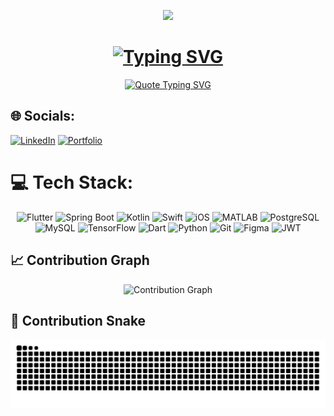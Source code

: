 <p align="center">
  <img src="https://capsule-render.vercel.app/api?type=waving&color=gradient&text=Hello!&height=100&section=header"/>
</p>

<!-- Typing SVG -->
<h1 align="center"> 
  <a href="https://git.io/typing-svg">
    <img src="https://readme-typing-svg.demolab.com?font=Fira+Code&weight=600&size=25&duration=4000&pause=1000&color=6FA4FC&center=true&vCenter=true&random=false&width=600&lines=Hi+there!+%F0%9F%91%8B;I'm+Anuj+Jain!;I+specialize+in+Full+Stack+App+Development;Scalable+App+Development" alt="Typing SVG" />
  </a>
</h1>

<!-- Quote Typing SVG -->
<p align="center">
  <a href="https://git.io/typing-svg">
    <img src="https://readme-typing-svg.demolab.com?font=Fira+Code&weight=500&size=20&duration=4000&pause=10000&color=98C379&center=true&vCenter=true&width=600&lines=Passionate+about+creating+apps+:)" alt="Quote Typing SVG" />
  </a>
</p>

## 🌐 Socials:
[![LinkedIn](https://img.shields.io/badge/LinkedIn-%230077B5.svg?logo=linkedin&logoColor=white)](https://linkedin.com/in/anuj-jain-work)
[![Portfolio](https://img.shields.io/badge/Portfolio-%23FFA500.svg?style=plastic&logo=google-chrome&logoColor=white)](https://anujjainwork.github.io/resume-portfolio)

# 💻 Tech Stack:
<div align="center">

![Flutter](https://img.shields.io/badge/Flutter-%2302569B.svg?style=plastic&logo=Flutter&logoColor=white)
![Spring Boot](https://img.shields.io/badge/Spring%20Boot-%236DB33F.svg?style=plastic&logo=Spring&logoColor=white)
![Kotlin](https://img.shields.io/badge/Kotlin-%230095D5.svg?style=plastic&logo=kotlin&logoColor=white)
![Swift](https://img.shields.io/badge/Swift-%23FA7343.svg?style=plastic&logo=swift&logoColor=white)
![iOS](https://img.shields.io/badge/iOS-%23000000.svg?style=plastic&logo=apple&logoColor=white)
![MATLAB](https://img.shields.io/badge/MATLAB-%23FF8800.svg?style=plastic&logo=Mathworks&logoColor=white)
![PostgreSQL](https://img.shields.io/badge/PostgreSQL-%23336791.svg?style=plastic&logo=postgresql&logoColor=white)
![MySQL](https://img.shields.io/badge/MySQL-%234479A1.svg?style=plastic&logo=mysql&logoColor=white)
![TensorFlow](https://img.shields.io/badge/TensorFlow-%23FF6F00.svg?style=plastic&logo=tensorflow&logoColor=white)
![Dart](https://img.shields.io/badge/Dart-%230175C2.svg?style=plastic&logo=dart&logoColor=white)
![Python](https://img.shields.io/badge/Python-%233776AB.svg?style=plastic&logo=python&logoColor=white)
![Git](https://img.shields.io/badge/Git-%23F05033.svg?style=plastic&logo=git&logoColor=white)
![Figma](https://img.shields.io/badge/Figma-%23000000.svg?style=plastic&logo=figma&logoColor=white)
![JWT](https://img.shields.io/badge/JWT-%23D63AFF.svg?style=plastic&logo=json-web-tokens&logoColor=white)

</div>

<!-- Contribution Graph -->
<h2>📈 Contribution Graph</h2>
<p align="center">
  <img src="https://github-readme-activity-graph.vercel.app/graph?username=anujjainwork&theme=react-dark&hide_border=true&custom_title=Contribution%20Graph" alt="Contribution Graph" />
</p>

<h2>🐍 Contribution Snake</h2>
<div align = "center">
<img src="https://github.com/anujjainwork/anujjainwork/blob/output/github-snake-dark.svg" alt="Snake Animation" />
</div>
